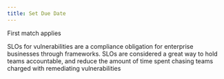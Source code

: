 ```yaml
---
title: Set Due Date
---
```


First match applies

SLOs for vulnerabilities are a compliance obligation for enterprise businesses through frameworks.
SLOs are considered a great way to hold teams accountable, and reduce the amount of time spent chasing teams charged with remediating vulnerabilities